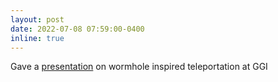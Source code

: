 ```yaml
---
layout: post
date: 2022-07-08 07:59:00-0400
inline: true
---
```


Gave a [presentation](https://www.youtube.com/watch?v=51ilMeMVynE) on wormhole inspired teleportation at GGI
